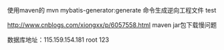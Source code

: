 使用maven的  mvn mybatis-generator:generate 命令生成逆向工程文件
test

http://www.cnblogs.com/xiongxx/p/6057558.html maven jar包下载慢问题


数据库地址：115.159.154.181 root 123